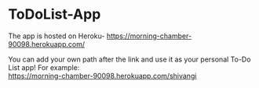 # ToDoList-App

The app is hosted on Heroku-
https://morning-chamber-90098.herokuapp.com/


You can add your own path after the link and use it as your personal To-Do List app!
For example: <br>
https://morning-chamber-90098.herokuapp.com/shivangi
